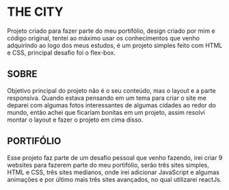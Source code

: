 # THE CITY

 Projeto criado para fazer parte do meu portifólio, design criado por mim e código original, tentei ao máximo usar os conhecimentos que venho adquirindo ao logo dos meus estudos, é um projeto simples feito com HTML e CSS, principal desafio foi o flex-box.

## SOBRE

Objetivo principal do projeto não é o seu conteúdo, mas o layout e a parte responsiva. Quando estava pensando em um tema para criar o site me deparei com algumas fotos interessantes de algumas cidades ao redor do mundo, então achei que ficaríam bonitas em um projeto, assim resolvi montar o layout e fazer o projeto em cima disso.

## PORTIFÓLIO

Esse projeto faz parte de um desafio pessoal que venho fazendo, irei criar 9 websites para fazerem parte do meu portifólio, serão três sites simples, HTML e CSS, três sites medianos, onde irei adicionar JavaScript e algumas animações e por último mais três sites avançados, no qual utilizarei reactJs.
